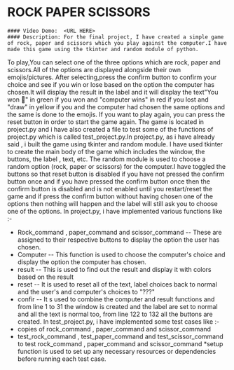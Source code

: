 # ROCK PAPER SCISSORS

    #### Video Demo:  <URL HERE>
    #### Description: For the final project, I have created a simple game of rock, paper and scissors which you play against the computer.I have made this game using the tkinter and random module of python.

To play,You can select one of the three options which are rock, paper and scissors.All of the options are displayed alongside their own emojis/pictures. After selecting,press the confirm button to confirm your choice and see if you win or lose based on the option the computer has chosen.It will display the result in the label and it will display the text"You won 🎉" in green if you won and "computer wins" in red if you lost and "draw" in yellow if you and the computer had chosen the same options and the same is done to the emojis. If you want to play again, you can press the reset button in order to start the game again.
The game is located in project.py and i have also created a file to test some of the functions of project.py which is called test_project.py.In project.py, as i have already said , i built the game using tkinter and random module. I have used tkinter to create the main body of the game which includes the window, the buttons, the label , text, etc. The random module is used to choose a random option (rock, paper or scissors) for the computer.I have toggled the buttons so that reset button is disabled if you have not pressed the confirm button once and if you have pressed the confirm button once then the confirm button is disabled and is not enabled until you restart/reset the game and if press the confirm button without having chosen one of the options then nothing will happen and the label will still ask you to choose one of the options.
In project.py, i have implemented various functions like :-

- Rock_command , paper_command and scissor_command -- These are assigned to their respective buttons to display the option the user has chosen.
- Computer -- This function is used to choose the computer's choice and display the option the computer has chosen.
- result -- This is used to find out the result and display it with colors based on the result
- reset -- It is used to reset all of the text, label choices back to normal and the user's and computer's choices to "???"
- confir -- It s used to combine the computer and result functions
  and from line 1 to 31 the window is created and the label are set to normal and all the text is normal too, from line 122 to 132 all the buttons are created.
  In test_project.py, i have implemented some test cases like :-
- copies of rock_command , paper_command and scissor_command
- test_rock_command , test_paper_command and test_scissor_command to test rock_command , paper_command and scissor_command
  \*setup function is used to set up any necessary resources or dependencies before running each test case.
